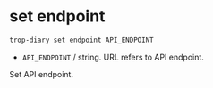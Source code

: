 # set endpoint

```bash
trop-diary set endpoint API_ENDPOINT
```

* `API_ENDPOINT` / string. URL refers to API endpoint.

Set API endpoint.
